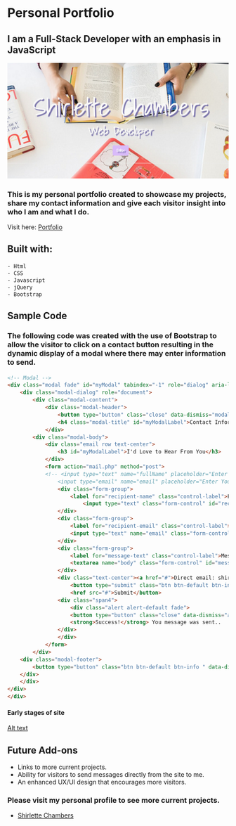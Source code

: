 # Personal Portfolio

## I am a Full-Stack Developer with an emphasis in JavaScript

![Alt text](www/img/portfolioHome.png?raw=true "Home Page")


### This is my personal portfolio created to showcase my projects, share my contact information and give each visitor insight into who I am and what I do.

Visit here: [Portfolio](http://shirletterly.com/)

## Built with:
	- Html
	- CSS
	- Javascript
	- jQuery 
	- Bootstrap

## Sample Code
### The following code was created with the  use of Bootstrap to allow the visitor to click on a contact button resulting in the dynamic display of a modal where there may enter information to send.

```html
<!-- Modal -->
<div class="modal fade" id="myModal" tabindex="-1" role="dialog" aria-labelledby="myModalLabel">
	<div class="modal-dialog" role="document">
		<div class="modal-content">
			<div class="modal-header">
				<button type="button" class="close" data-dismiss="modal" aria-label="Close"><span aria-hidden="true">&times;</span></button>
				<h4 class="modal-title" id="myModalLabel">Contact Information</h4>
			</div>
		<div class="modal-body">
			<div class="email row text-center">
				<h3 id="myModalLabel">I'd Love to Hear From You</h3>
			</div>
			<form action="mail.php" method="post">
			<!-- <input type="text" name="fullName" placeholder="Enter Your Name">
	            <input type="email" name="email" placeholder="Enter Your Email"> -->
				<div class="form-group">
					<label for="recipient-name" class="control-label">Full Name:</label>
						<input type="text" class="form-control" id="recipient-name">
				</div>
				<div class="form-group">
					<label for="recipient-email" class="control-label">Email Address:</label>
					<input type="text" name="email" class="form-control" id="recipient-email">
				</div>
				<div class="form-group">
					<label for="message-text" class="control-label">Message:</label>
					<textarea name="body" class="form-control" id="message-text" placeholder="Enter Your Message here"></textarea>
				</div>
				<div class="text-center"><a href="#">Direct email: shirlette.chambers@gmail.com></a></div>
					<button type="submit" class="btn btn-default btn-info send-success">
					<href src="#">Submit</button>
				<div class="span4">
					<div class="alert alert-default fade">
					<button type="button" class="close" data-dismiss="alert">×</button>
					<strong>Success!</strong> You message was sent..
				</div>
		        </div>
			</form>
		</div>
	<div class="modal-footer">
		<button type="button" class="btn btn-default btn-info " data-dismiss="modal">Close</button>
	</div>
	</div>
</div>
</div>
```


#### Early stages of site
[Alt text](www/img/earlyStage.png "Early stages of site")

<!-- add a video of interaction with the site -->

## Future Add-ons
- Links to more current projects.
- Ability for visitors to send messages directly from the site to me.
- An enhanced UX/UI design that encourages more visitors.


### Please visit my personal profile to see more current projects.
- [Shirlette Chambers](https://github.com/Shirlazybrat)
